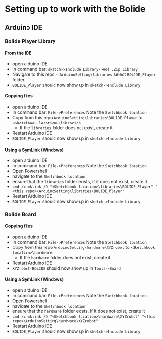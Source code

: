 # Setting up to work with the Bolide

## Arduino IDE

### Bolide Player Library

#### From the IDE
- open arduino IDE
- In command bar: `sketch->Include Library->Add .Zip Library`
- Navigate to this repo + `ArduinoSetting\libraries` select `BOLIDE_Player` folder. 
- `BOLIDE_Player` should now show up in `sketch->Include Library`

#### Copying files
- open arduino IDE
- In command bar: `File->Preferences` Note the `Sketchbook location`
- Copy from this repo `ArduinoSetting\libraries\BOLIDE_Player` to `<Sketchbook location>\libraries`.
    - If the `libraries` folder does not exist, create it
- Restart Arduino IDE
- `BOLIDE_Player` should now show up in `sketch->Include Library`

#### Using a SymLink (Windows)
- open arduino IDE
- In command bar: `File->Preferences` Note the `Sketchbook location`
- Open Powershell
- navigate to the `Sketchbook location`
- ensure that the `libraries` folder exists, if it does not exist, create it
- `cmd /c mklink /D "<Sketchbook location>\libraries\BOLIDE_Player" "<this repo>\ArduinoSetting\libraries\BOLIDE_Player"`
- Restart Arduino IDE
- `BOLIDE_Player` should now show up in `sketch->Include Library`

### Bolide Board

#### Copying files
- open arduino IDE
- In command bar: `File->Preferences` Note the `Sketchbook location`
- Copy from this repo `ArduinoSetting\hardware\XYZrobot` to `<Sketchbook location>\hardware`.
    - If the `hardware` folder does not exist, create it
- Restart Arduino IDE
- `XYZrobot-BOLIDE` should now show up in `Tools->Board`

#### Using a SymLink (Windows)
- open arduino IDE
- In command bar: `File->Preferences` Note the `Sketchbook location`
- Open Powershell
- navigate to the `Sketchbook location`
- ensure that the `hardware` folder exists, if it does not exist, create it
- `cmd /c mklink /D "<Sketchbook location>\hardware\XYZrobot" "<this repo>\ArduinoSetting\hardware\XYZrobot"`
- Restart Arduino IDE
- `BOLIDE_Player` should now show up in `sketch->Include Library`